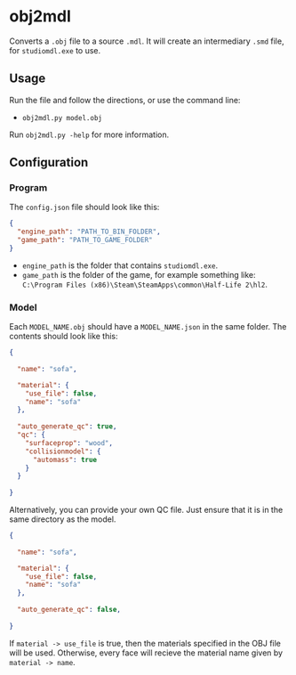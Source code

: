 # obj2mdl

Converts a `.obj` file to a source `.mdl`. It will create an intermediary `.smd` file, for `studiomdl.exe` to use.

## Usage

Run the file and follow the directions, or use the command line:
 - `obj2mdl.py model.obj`

Run `obj2mdl.py -help` for more information.

## Configuration

### Program

The `config.json` file should look like this:
```json
{
  "engine_path": "PATH_TO_BIN_FOLDER",
  "game_path": "PATH_TO_GAME_FOLDER"
}
```

 - `engine_path` is the folder that contains `studiomdl.exe`.
 - `game_path` is the folder of the game, for example something like: `C:\Program Files (x86)\Steam\SteamApps\common\Half-Life 2\hl2`.

### Model

Each `MODEL_NAME.obj` should have a `MODEL_NAME.json` in the same folder. The contents should look like this:

```json
{
  
  "name": "sofa",

  "material": {
    "use_file": false,
    "name": "sofa"
  },
  
  "auto_generate_qc": true,
  "qc": {
	"surfaceprop": "wood",
	"collisionmodel": {
	  "automass": true
	}
  }
  
}
```

Alternatively, you can provide your own QC file. Just ensure that it is in the same directory as the model.

```json
{
  
  "name": "sofa",

  "material": {
    "use_file": false,
    "name": "sofa"
  },
  
  "auto_generate_qc": false,
  
}
```

If `material -> use_file` is true, then the materials specified in the OBJ file will be used. Otherwise, every face will recieve the material name given by `material -> name`.
